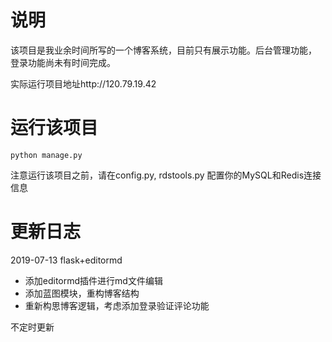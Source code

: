 # 说明
该项目是我业余时间所写的一个博客系统，目前只有展示功能。后台管理功能，
登录功能尚未有时间完成。

实际运行项目地址http://120.79.19.42
# 运行该项目
`python manage.py`

注意运行该项目之前，请在config.py, rdstools.py 配置你的MySQL和Redis连接信息


# 更新日志
2019-07-13 flask+editormd 
- 添加editormd插件进行md文件编辑
- 添加蓝图模块，重构博客结构
- 重新构思博客逻辑，考虑添加登录验证评论功能

不定时更新